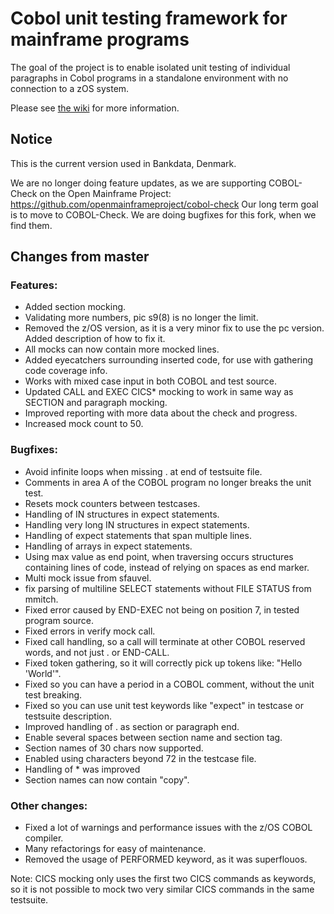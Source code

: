 # Cobol unit testing framework for mainframe programs

The goal of the project is to enable isolated unit testing of individual paragraphs in Cobol programs in a standalone environment with no connection to a zOS system.

Please see [the wiki](https://github.com/neopragma/cobol-unit-test/wiki/) for more information.

## Notice

This is the current version used in Bankdata, Denmark. 

We are no longer doing feature updates, as we are supporting COBOL-Check on the Open Mainframe Project: https://github.com/openmainframeproject/cobol-check 
Our long term goal is to move to COBOL-Check.
We are doing bugfixes for this fork, when we find them.

## Changes from master
### Features:
* Added section mocking.
* Validating more numbers, pic s9(8) is no longer the limit.
* Removed the z/OS version, as it is a very minor fix to use the pc version. Added description of how to fix it.
* All mocks can now contain more mocked lines.
* Added eyecatchers surrounding inserted code, for use with gathering code coverage info.
* Works with mixed case input in both COBOL and test source.
* Updated CALL and EXEC CICS* mocking to work in same way as SECTION and paragraph mocking. 
* Improved reporting with more data about the check and progress.
* Increased mock count to 50.

### Bugfixes:
* Avoid infinite loops when missing . at end of testsuite file.
* Comments in area A of the COBOL program no longer breaks the unit test.
* Resets mock counters between testcases.
* Handling of IN structures in expect statements.
* Handling very long IN structures in expect statements.
* Handling of expect statements that span multiple lines.
* Handling of arrays in expect statements.
* Using max value as end point, when traversing occurs structures containing lines of code, instead of relying on spaces as end marker.
* Multi mock issue from sfauvel.
* fix parsing of multiline SELECT statements without FILE STATUS from mmitch.
* Fixed error caused by END-EXEC not being on position 7, in tested program source.
* Fixed errors in verify mock call.
* Fixed call handling, so a call will terminate at other COBOL reserved words, and not just . or END-CALL.
* Fixed token gathering, so it will correctly pick up tokens like: "Hello 'World'".
* Fixed so you can have a period in a COBOL comment, without the unit test breaking.
* Fixed so you can use unit test keywords like "expect" in testcase or testsuite description. 
* Improved handling of . as section or paragraph end.
* Enable several spaces between section name and section tag.
* Section names of 30 chars now supported.
* Enabled using characters beyond 72 in the testcase file.
* Handling of * was improved
* Section names can now contain "copy".

### Other changes:
* Fixed a lot of warnings and performance issues with the z/OS COBOL compiler.
* Many refactorings for easy of maintenance.
* Removed the usage of PERFORMED keyword, as it was superflouos.

Note: CICS mocking only uses the first two CICS commands as keywords, so it is not possible to mock two very similar CICS commands in the same testsuite.
